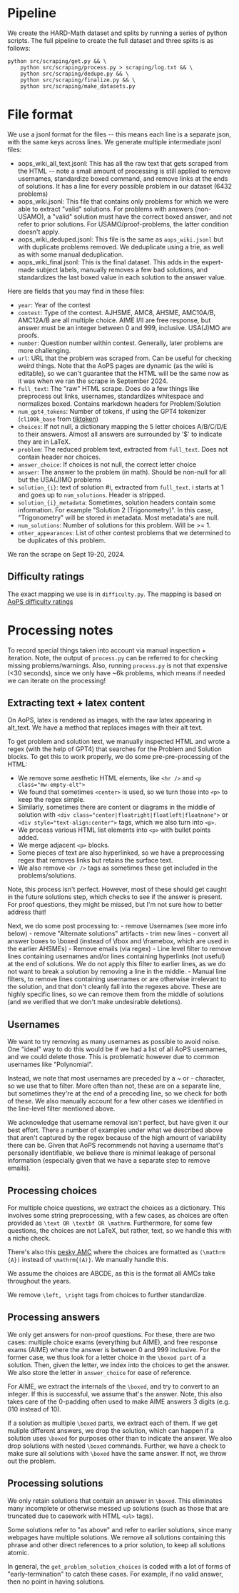 # Pipeline

We create the HARD-Math dataset and splits by running a series of python scripts. The full pipeline to create the full dataset and three splits is as follows:
```
python src/scraping/get.py && \
	python src/scraping/process.py > scraping/log.txt && \
	python src/scraping/dedupe.py && \
	python src/scraping/finalize.py && \
	python src/scraping/make_datasets.py
```

# File format

We use a jsonl format for the files -- this means each line is a separate json, with the same keys across lines. We generate multiple intermediate jsonl files: 

- aops_wiki_all_text.jsonl: This has all the raw text that gets scraped from the HTML -- note a small amount of processing is still applied to remove usernames, standardize boxed command, and remove links at the ends of solutions. It has a line for every possible problem in our dataset (6432 problems)
- aops_wiki.jsonl: This file that contains only problems for which we were able to extract "valid" solutions. For problems with answers (non-USAMO), a "valid" solution must have the correct boxed answer, and not refer to prior solutions. For USAMO/proof-problems, the latter condition doesn't apply.
- aops_wiki_deduped.jsonl: This file is the same as `aops_wiki.jsonl` but with duplicate problems removed. We deduplicate using a trie, as well as with some manual deduplication.
- aops_wiki_final.jsonl: This is the final dataset. This adds in the expert-made subject labels, manually removes a few bad solutions, and standardizes the last boxed value in each solution to the answer value.

Here are fields that you may find in these files:

- `year`: Year of the contest
- `contest`: Type of the contest. AJHSME, AMC8, AHSME, AMC10A/B, AMC12A/B are all multiple choice. AIME I/II are free response, but answer must be an integer between 0 and 999, inclusive. USA(J)MO are proofs.
- `number`: Question number within contest. Generally, later problems are more challenging.
- `url`: URL that the problem was scraped from. Can be useful for checking weird things. Note that the AoPS pages are dynamic (as the wiki is editable), so we can't guarantee that the HTML will be the same now as it was when we ran the scrape in September 2024.
- `full_text`: The "raw" HTML scrape. Does do a few things like preprocess out links, usernames, standardizes whitespace and normalizes boxed. Contains markdown headers for Problem/Solution
- `num_gpt4_tokens`: Number of tokens, if using the GPT4 tokenizer (`cl100k_base` from [tiktoken](https://github.com/openai/tiktoken))
- `choices`: If not null, a dictionary mapping the 5 letter choices A/B/C/D/E to their answers. Almost all answers are surrounded by '$' to indicate they are in LaTeX.
- `problem`: The reduced problem text, extracted from `full_text`. Does not contain header nor choices.
- `answer_choice`: If choices is not null, the correct letter choice
- `answer`: The answer to the problem (in math). Should be non-null for all but the USA(J)MO problems
- `solution_{i}`: text of solution #i, extracted from `full_text`. i starts at 1 and goes up to `num_solutions`. Header is stripped.
- `solution_{i}_metadata`: Sometimes, solution headers contain some information. For example "Solution 2 (Trigonometry)". In this case, "Trigonometry" will be stored in metadata. Most metadata's are null.
- `num_solutions`: Number of solutions for this problem. Will be >= 1.
- `other_appearances`: List of other contest problems that we determined to be duplicates of this problem.

We ran the scrape on Sept 19-20, 2024.

## Difficulty ratings

The exact mapping we use is in `difficulty.py`. The mapping is based on [AoPS difficulty ratings](https://artofproblemsolving.com/wiki/index.php/AoPS_Wiki:Competition_ratings)

# Processing notes

To record special things taken into account via manual inspection + iteration. Note, the output of `process.py` can be referred to for checking missing problems/warnings. Also, running `process.py` is not that expensive (<30 seconds), since we only have ~6k problems, which means if needed we can iterate on the processing!

## Extracting text + latex content

On AoPS, latex is rendered as images, with the raw latex appearing in alt_text. We have a method that replaces images with their alt text.

To get problem and solution text, we manually inspected HTML and wrote a regex (with the help of GPT4) that searches for the Problem and Solution blocks. To get this to work properly, we do some pre-pre-processing of the HTML:

- We remove some aesthetic HTML elements, like `<hr />` and `<p class="mw-empty-elt">`
- We found that sometimes `<center>` is used, so we turn those into `<p>` to keep the regex simple.
- Similarly, sometimes there are content or diagrams in the middle of solution with `<div class="center|floatright|floatleft|floatnone">` or `<div style="text-align:center">` tags, which we also turn into `<p>`.
- We process various HTML list elements into `<p>` with bullet points added.
- We merge adjacent `<p>` blocks. 
- Some pieces of text are also hyperlinked, so we have a preprocessing regex that removes links but retains the surface text. 
- We also remove `<br />` tags as sometimes these get included in the problems/solutions.

Note, this process isn't perfect. However, most of these should get caught in the future solutions step, which checks to see if the answer is present. For proof questions, they might be missed, but I'm not sure how to better address that!

Next, we do some post processing to:
	- remove Usernames (see more info below)
	- remove "Alternate solutions" artifacts 
	- trim new lines
	- convert all answer boxes to \boxed (instead of \fbox and \framebox, which are used in the earlier AHSMEs)
	- Remove emails (via regex)
	- Line level filter to remove lines containing usernames and/or lines containing hyperlinks (not useful) at the end of solutions. We do not apply this filter to earlier lines, as we do not want to break a solution by removing a line in the middle.
	- Manual line filters, to remove lines containing usernames or are otherwise irrelevant to the solution, and that don't cleanly fall into the regexes above. These are highly specific lines, so we can remove them from the middle of solutions (and we verified that we don't make undesirable deletions).

## Usernames

We want to try removing as many usernames as possible to avoid noise. One "ideal" way to do this would be if we had a list of all AoPS usernames, and we could delete those. This is problematic however due to common usernames like "Polynomial".

Instead, we note that most usernames are preceded by a \~ or \- character, so we use that to filter. More often than not, these are on a separate line, but sometimes they're at the end of a preceding line, so we check for both of these. We also manually account for a few other cases we identified in the line-level filter mentioned above.

We acknowledge that username removal isn't perfect, but have given it our best effort. There a number of examples under what we described above that aren't captured by the regex because of the high amount of variability there can be. Given that AoPS recommends not having a username that's personally identifiable, we believe there is minimal leakage of personal information (especially given that we have a separate step to remove emails).

## Processing choices

For multiple choice questions, we extract the choices as a dictionary. This involves some string preprocessing, with a few cases, as choices are often provided as `\text OR \textbf OR \mathrm`. Furthermore, for some few questions, the choices are not LaTeX, but rather, text, so we handle this with a niche check.

There's also this [pesky AMC](https://artofproblemsolving.com/wiki/index.php/2005_AMC_12A_Problems) where the choices are formatted as `(\mathrm {A})` instead of `\mathrm{(A)}`. We manually handle this.

We assume the choices are ABCDE, as this is the format all AMCs take throughout the years.

We remove `\left, \right` tags from choices to further standardize.

## Processing answers

We only get answers for non-proof questions. For these, there are two cases: multiple choice exams (everything but AIME), and free response exams (AIME) where the answer is between 0 and 999 inclusive. For the former case, we thus look for a letter choice in the `\boxed part` of a solution. Then, given the letter, we index into the choices to get the answer. We also store the letter in `answer_choice` for ease of reference.

For AIME, we extract the internals of the `\boxed`, and try to convert to an integer. If this is successful, we assume that's the answer. Note, this also takes care of the 0-padding often used to make AIME answers 3 digits (e.g. 010 instead of 10).

If a solution as multiple `\boxed` parts, we extract each of them. If we get muliple different answers, we drop the solution, which can happen if a solution uses `\boxed` for purposes other than to indicate the answer. We also drop solutions with nested `\boxed` commands. Further, we have a check to make sure all solutions with `\boxed` have the same answer. If not, we throw out the problem.

## Processing solutions

We only retain solutions that contain an answer in `\boxed`. This eliminates many incomplete or otherwise messed up solutions (such as those that are truncated due to casework with HTML `<ul>` tags). 

Some solutions refer to "as above" and refer to earlier solutions, since many webpages have multiple solutions. We remove all solutions containing this phrase and other direct references to a prior solution, to keep all solutions atomic.

In general, the `get_problem_solution_choices` is coded with a lot of forms of "early-termination" to catch these cases. For example, if no valid answer, then no point in having solutions. 
